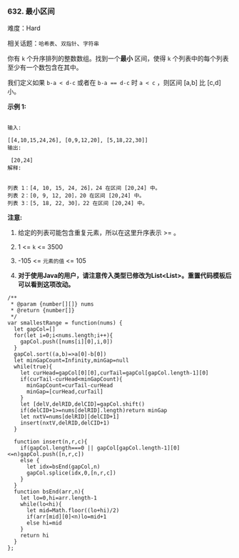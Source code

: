### 632. 最小区间

难度：Hard

相关话题：`哈希表`、`双指针`、`字符串`

你有 `k` 个升序排列的整数数组。找到一个**最小** 区间，使得 `k` 个列表中的每个列表至少有一个数包含在其中。



我们定义如果 `b-a < d-c` 或者在 `b-a == d-c` 时 `a < c` ，则区间 [a,b] 比 [c,d] 小。



**示例 1:** 





```

输入:

[[4,10,15,24,26], [0,9,12,20], [5,18,22,30]]
输出:

 [20,24]
解释:

 
列表 1：[4, 10, 15, 24, 26]，24 在区间 [20,24] 中。
列表 2：[0, 9, 12, 20]，20 在区间 [20,24] 中。
列表 3：[5, 18, 22, 30]，22 在区间 [20,24] 中。

```


**注意:** 




1. 给定的列表可能包含重复元素，所以在这里升序表示 >= 。

2. 1 <=  `k`  <= 3500

3. -105 <=  `元素的值` <= 105

4. **对于使用Java的用户，请注意传入类型已修改为List<List<Integer>>。重置代码模板后可以看到这项改动。** 






```
/**
 * @param {number[][]} nums
 * @return {number[]}
 */
var smallestRange = function(nums) {
  let gapCol=[]
  for(let i=0;i<nums.length;i++){
    gapCol.push([nums[i][0],i,0])
  }
  gapCol.sort((a,b)=>a[0]-b[0])
  let minGapCount=Infinity,minGap=null
  while(true){
    let curHead=gapCol[0][0],curTail=gapCol[gapCol.length-1][0]
    if(curTail-curHead<minGapCount){
      minGapCount=curTail-curHead
      minGap=[curHead,curTail]
    }
    let [delV,delRID,delCID]=gapCol.shift()
    if(delCID+1>=nums[delRID].length)return minGap
    let nxtV=nums[delRID][delCID+1]
    insert(nxtV,delRID,delCID+1)
  }
  
  function insert(n,r,c){
    if(gapCol.length===0 || gapCol[gapCol.length-1][0]<=n)gapCol.push([n,r,c])
    else {
      let idx=bsEnd(gapCol,n)
      gapCol.splice(idx,0,[n,r,c])
    }
  }
  function bsEnd(arr,n){
    let lo=0,hi=arr.length-1
    while(lo<hi){
      let mid=Math.floor((lo+hi)/2)
      if(arr[mid][0]<n)lo=mid+1
      else hi=mid
    }
    return hi
  }  
};



```

